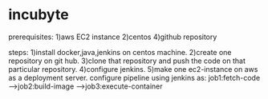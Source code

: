 # incubyte

prerequisites:
1)aws EC2 instance
2)centos 
4)github repository

steps:
1)install docker,java,jenkins on centos machine.
2)create one repository on git hub.
3)clone that repository and push the code on that particular repository.
4)configure jenkins.
5)make one ec2-instance on aws as a deployment server.
configure pipeline using jenkins as:
job1:fetch-code -->job2:build-image -->job3:execute-container  
